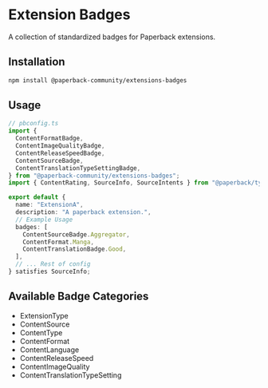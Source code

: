 # Extension Badges

A collection of standardized badges for Paperback extensions.

## Installation

```bash
npm install @paperback-community/extensions-badges
```

## Usage

```typescript
// pbconfig.ts
import {
  ContentFormatBadge,
  ContentImageQualityBadge,
  ContentReleaseSpeedBadge,
  ContentSourceBadge,
  ContentTranslationTypeSettingBadge,
} from "@paperback-community/extensions-badges";
import { ContentRating, SourceInfo, SourceIntents } from "@paperback/types";

export default {
  name: "ExtensionA",
  description: "A paperback extension.",
  // Example Usage
  badges: [
    ContentSourceBadge.Aggregator,
    ContentFormat.Manga,
    ContentTranslationBadge.Good,
  ],
  // ... Rest of config
} satisfies SourceInfo;
```

## Available Badge Categories

- ExtensionType
- ContentSource
- ContentType
- ContentFormat
- ContentLanguage
- ContentReleaseSpeed
- ContentImageQuality
- ContentTranslationTypeSetting
